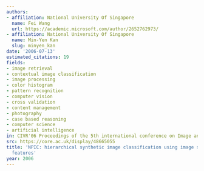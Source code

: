```yaml
---
authors:
- affiliation: National University Of Singapore
  name: Fei Wang
  url: https://academic.microsoft.com/author/2652762973/
- affiliation: National University Of Singapore
  name: Min-Yen Kan
  slug: minyen_kan
date: '2006-07-13'
estimated_citations: 19
fields:
- image retrieval
- contextual image classification
- image processing
- color histogram
- pattern recognition
- computer vision
- cross validation
- content management
- photography
- case based reasoning
- computer science
- artificial intelligence
in: CIVR'06 Proceedings of the 5th international conference on Image and Video Retrieval
src: https://core.ac.uk/display/48665055
title: 'NPIC: hierarchical synthetic image classification using image search and generic
  features'
year: 2006
---
```

